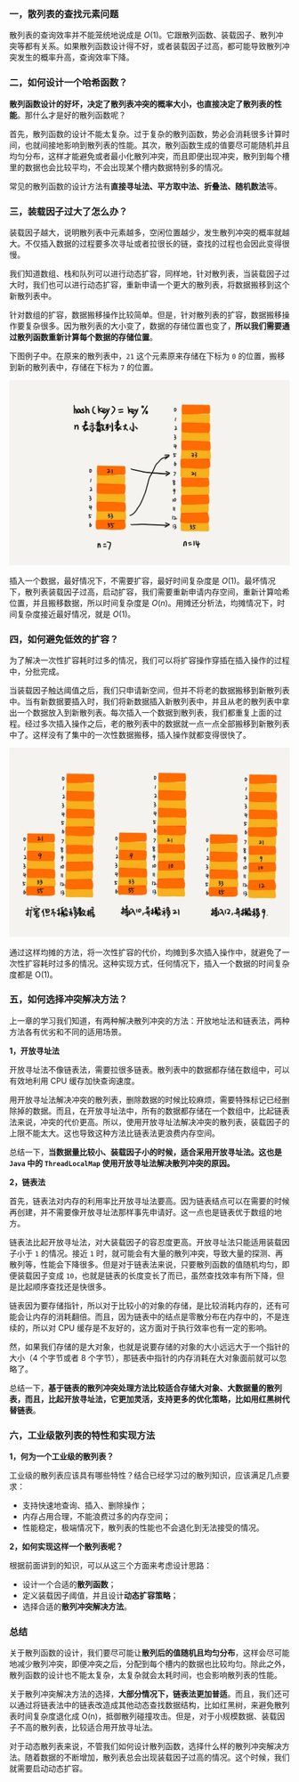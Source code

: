### 一，散列表的查找元素问题

散列表的查询效率并不能笼统地说成是 $O(1)$。它跟散列函数、装载因子、散列冲突等都有关系。如果散列函数设计得不好，或者装载因子过高，都可能导致散列冲突发生的概率升高，查询效率下降。

### 二，如何设计一个哈希函数？

**散列函数设计的好坏，决定了散列表冲突的概率大小，也直接决定了散列表的性能**。那什么才是好的散列函数呢？

首先，散列函数的设计不能太复杂。过于复杂的散列函数，势必会消耗很多计算时间，也就间接地影响到散列表的性能。其次，散列函数生成的值要尽可能随机并且均匀分布，这样才能避免或者最小化散列冲突，而且即便出现冲突，散列到每个槽里的数据也会比较平均，不会出现某个槽内数据特别多的情况。

常见的散列函数的设计方法有**直接寻址法、平方取中法、折叠法、随机数法**等。

### 三，装载因子过大了怎么办？

装载因子越大，说明散列表中元素越多，空闲位置越少，发生散列冲突的概率就越大。不仅插入数据的过程要多次寻址或者拉很长的链，查找的过程也会因此变得很慢。

我们知道数组、栈和队列可以进行动态扩容，同样地，针对散列表，当装载因子过大时，我们也可以进行动态扩容，重新申请一个更大的散列表，将数据搬移到这个新散列表中。

针对数组的扩容，数据搬移操作比较简单。但是，针对散列表的扩容，数据搬移操作要复杂很多。因为散列表的大小变了，数据的存储位置也变了，**所以我们需要通过散列函数重新计算每个数据的存储位置**。

下图例子中。在原来的散列表中，`21` 这个元素原来存储在下标为 `0` 的位置，搬移到新的散列表中，存储在下标为 `7` 的位置。

![哈希表的动态扩容](../../data/images/哈希表的动态扩容.png)

插入一个数据，最好情况下，不需要扩容，最好时间复杂度是 $O(1)$。最坏情况下，散列表装载因子过高，启动扩容，我们需要重新申请内存空间，重新计算哈希位置，并且搬移数据，所以时间复杂度是 $O(n)$。用摊还分析法，均摊情况下，时间复杂度接近最好情况，就是 $O(1)$。

### 四，如何避免低效的扩容？

为了解决一次性扩容耗时过多的情况，我们可以将扩容操作穿插在插入操作的过程中，分批完成。

当装载因子触达阈值之后，我们只申请新空间，但并不将老的数据搬移到新散列表中。当有新数据要插入时，我们将新数据插入新散列表中，并且从老的散列表中拿出一个数据放入到新散列表。每次插入一个数据到散列表，我们都重复上面的过程。经过多次插入操作之后，老的散列表中的数据就一点一点全部搬移到新散列表中了。这样没有了集中的一次性数据搬移，插入操作就都变得很快了。

![均摊插入](../../data/images/均摊插入.png)

通过这样均摊的方法，将一次性扩容的代价，均摊到多次插入操作中，就避免了一次性扩容耗时过多的情况。这种实现方式，任何情况下，插入一个数据的时间复杂度都是 O(1)。

### 五，如何选择冲突解决方法？

上一章的学习我们知道，有两种解决散列冲突的方法：开放地址法和链表法，两种方法各有优劣和不同的适用场景。

**1，开放寻址法**

开放寻址法不像链表法，需要拉很多链表。散列表中的数据都存储在数组中，可以有效地利用 CPU 缓存加快查询速度。

用开放寻址法解决冲突的散列表，删除数据的时候比较麻烦，需要特殊标记已经删除掉的数据。而且，在开放寻址法中，所有的数据都存储在一个数组中，比起链表法来说，冲突的代价更高。所以，使用开放寻址法解决冲突的散列表，装载因子的上限不能太大。这也导致这种方法比链表法更浪费内存空间。

总结一下，**当数据量比较小、装载因子小的时候，适合采用开放寻址法。这也是 `Java` 中的 `ThreadLocalMap` 使用开放寻址法解决散列冲突的原因。**

**2，链表法**

首先，链表法对内存的利用率比开放寻址法要高。因为链表结点可以在需要的时候再创建，并不需要像开放寻址法那样事先申请好。这一点也是链表优于数组的地方。

链表法比起开放寻址法，对大装载因子的容忍度更高。开放寻址法只能适用装载因子小于 `1` 的情况。接近 `1` 时，就可能会有大量的散列冲突，导致大量的探测、再散列等，性能会下降很多。但是对于链表法来说，只要散列函数的值随机均匀，即便装载因子变成 `10`，也就是链表的长度变长了而已，虽然查找效率有所下降，但是比起顺序查找还是快很多。

链表因为要存储指针，所以对于比较小的对象的存储，是比较消耗内存的，还有可能会让内存的消耗翻倍。而且，因为链表中的结点是零散分布在内存中的，不是连续的，所以对 CPU 缓存是不友好的，这方面对于执行效率也有一定的影响。

然，如果我们存储的是大对象，也就是说要存储的对象的大小远远大于一个指针的大小（4 个字节或者 8 个字节），那链表中指针的内存消耗在大对象面前就可以忽略了。

总结一下，**基于链表的散列冲突处理方法比较适合存储大对象、大数据量的散列表，而且，比起开放寻址法，它更加灵活，支持更多的优化策略，比如用红黑树代替链表**。

### 六，工业级散列表的特性和实现方法

**1，何为一个工业级的散列表？**

工业级的散列表应该具有哪些特性？结合已经学习过的散列知识，应该满足几点要求：

+ 支持快速地查询、插入、删除操作；
+ 内存占用合理，不能浪费过多的内存空间；
+ 性能稳定，极端情况下，散列表的性能也不会退化到无法接受的情况。

**2，如何实现这样一个散列表呢？**

根据前面讲到的知识，可以从这三个方面来考虑设计思路：

+ 设计一个合适的**散列函数**；
+ 定义装载因子阈值，并且设计**动态扩容策略**；
+ 选择合适的**散列冲突解决方法**。

### 总结

关于散列函数的设计，我们要尽可能让**散列后的值随机且均匀分布**，这样会尽可能地减少散列冲突，即便冲突之后，分配到每个槽内的数据也比较均匀。除此之外，散列函数的设计也不能太复杂，太复杂就会太耗时间，也会影响散列表的性能。

关于散列冲突解决方法的选择，**大部分情况下，链表法更加普适**。而且，我们还可以通过将链表法中的链表改造成其他动态查找数据结构，比如红黑树，来避免散列表时间复杂度退化成 O(n)，抵御散列碰撞攻击。但是，对于小规模数据、装载因子不高的散列表，比较适合用开放寻址法。

对于动态散列表来说，不管我们如何设计散列函数，选择什么样的散列冲突解决方法。随着数据的不断增加，散列表总会出现装载因子过高的情况。这个时候，我们就需要启动动态扩容。

